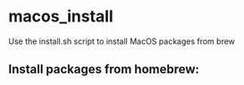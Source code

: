 # macos_install
Use the install.sh script to install MacOS packages from brew

## Install packages from homebrew:

